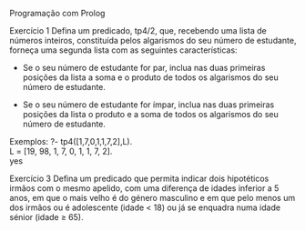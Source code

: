 Programação com Prolog

 
Exercício 1
Defina um predicado, tp4/2, que, recebendo uma lista de números inteiros, constituída pelos algarismos do seu número de estudante, forneça uma segunda lista com as seguintes características:

  - Se o seu número de estudante for par, inclua nas duas primeiras posições da lista a soma e o produto de todos os algarismos do seu número de estudante.

  - Se o seu número de estudante for ímpar, inclua nas duas primeiras posições da lista o produto e a soma de todos os algarismos do seu número de estudante.

Exemplos:
?- tp4([1,7,0,1,1,7,2],L).<br>
L = [19, 98, 1, 7, 0, 1, 1, 7, 2].<br>
yes

Exercício 3
Defina um predicado que permita indicar dois hipotéticos irmãos com o mesmo apelido,
com uma diferença de idades inferior a 5 anos, em que o mais velho é do género
masculino e em que pelo menos um dos irmãos ou é adolescente (idade < 18) ou já se
enquadra numa idade sénior (idade ≥ 65). 
